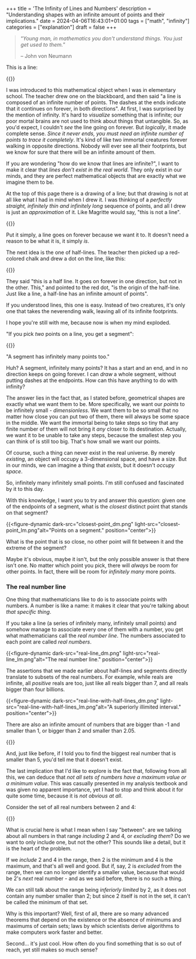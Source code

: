 +++
title = 'The Infinity of Lines and Numbers'
description = "Understanding shapes with an infinite amount of points and their implications."
date = 2024-04-06T16:43:01+01:00
tags = ["math", "infinity"]
categories = ["explanation"]
draft = false
+++

> “_Young man, in mathematics you don't understand things. You just get used to them._”
>
> – John von Neumann

This is a line:

{{<figure-dynamic dark-src="line_dm.png" light-src="line_lm.png" alt="A line." position="center">}}

I was introduced to this mathematical object when I was in elementary school. The teacher drew one on the blackboard, and then said "a line is composed of an infinite number of points. The dashes at the ends indicate that it continues on forever, in both directions".
At first, I was surprised by the mention of infinity. It's hard to _visualize_ something that is infinite; our poor mortal brains are not used to think about things that untangible. So, as you'd expect, I couldn't _see_ the line going on forever.
But _logically_, it made complete sense. _Since it never ends, you must need an infinite number of points to trace it completely_. It's kind of like two immortal creatures forever walking in opposite directions. Nobody will ever see all their footprints, but we know for sure that there will be an infinite amount of them.

If you are wondering "how do we know that lines are infinite?", I want to make it clear that _lines don't exist in the real world_. They only exist in our minds, and they are perfect mathematical objects that are exactly what we imagine them to be.

At the top of this page there is a drawing of a line; but that drawing is not at all like what I had in mind when I drew it. I was thinking of a _perfectly straight, infinitely thin and infinitely long_ sequence of points, and all I drew is just an _approximation_ of it. Like Magritte would say, "this is not a line".

{{<figure-dynamic dark-src="ceci_dm.png" light-src="ceci_lm.png" alt="Ceci n'est pas une ligne." position="center">}}

Put it simply, a line goes on forever because we want it to. It doesn't need a reason to be what it is, it simply _is_.

The next idea is the one of half-lines. The teacher then picked up a red-colored chalk and drew a dot on the line, like this:

{{<figure-dynamic dark-src="half-line_dm.png" light-src="half-line_lm.png" alt="A half-line." position="center">}}

They said "this is a half line. It goes on forever in one direction, but not in the other. This," and pointed to the red dot, "is the origin of the half-line. Just like a line, a half-line has an infinite amount of points".

If you understood lines, this one is easy. Instead of two creatures, it's only one that takes the neverending walk, leaving all of its infinite footprints.

I hope you're still with me, because now is when my mind exploded.

"If you pick _two_ points on a line, you get a segment":

{{<figure-dynamic dark-src="segment_dm.png" light-src="segment_lm.png" alt="A segment." position="center">}}

"A segment has infinitely many points too."

Huh? A segment, infinitely many points? It has a start and an end, and in no direction keeps on going forever. I can _draw_ a whole segment, without putting dashes at the endpoints. How can this have anything to do with infinity?

The answer lies in the fact that, as I stated before, geometrical shapes are exactly what we want them to be. More specifically, we want our _points_ to be infinitely small - _dimensionless_. We want them to be so small that no matter how close you can put two of them, there will always be some space in the middle. We want the immortal being to take steps so tiny that any finite number of them will not bring it _any_ closer to its destination. Actually, we want it to be unable to take any steps, because the smallest step you can think of is still too big. That's how small we want our points.

Of course, such a thing can never exist in the real universe. By merely _existing_, an object will occupy a 3-dimensional space, and have a size. But in our minds, we can imagine a thing that _exists_, but it doesn't _occupy space_.

So, infinitely many infinitely small points. I'm still confused and fascinated by it to this day.

With this knowledge, I want you to try and answer this question: given one of the endpoints of a segment, what is the _closest_ distinct point that stands on that segment?

{{<figure-dynamic dark-src="closest-point_dm.png" light-src="closest-point_lm.png"alt="Points on a segment." position="center">}}

What is the point that is so close, no other point will fit between it and the extreme of the segment?

Maybe it's obvious, maybe it isn't, but the only possible answer is that there isn't one. No matter which point you pick, there will _always_ be room for other points. In fact, there will be room for _infinitely many_ more points.

### The real number line

One thing that mathematicians like to do is to associate points with numbers. A number is like a name: it makes it clear that you're talking about _that specific thing_.

If you take a line (a series of infinitely many, infinitely small points) and somehow manage to associate every one of them with a number, you get what mathematicians call the _real number line_. The numbers associated to each point are called _real numbers_.

{{<figure-dynamic dark-src="real-line_dm.png" light-src="real-line_lm.png"alt="The real number line." position="center">}}

The assertions that we made earlier about half-lines and segments directly translate to subsets of the real numbers. For example, while reals are infinite, all _positive_ reals are too, just like all reals bigger than 7, and all reals bigger than four billions.

{{<figure-dynamic dark-src="real-line-with-half-lines_dm.png" light-src="real-line-with-half-lines_lm.png"alt="A superiorly illimited interval." position="center">}}

There are also an infinite amount of numbers that are bigger than -1 and smaller than 1, or bigger than 2 and smaller than 2.05.

{{<figure-dynamic dark-src="real-line-with-segments_dm.png" light-src="real-line-with-segments_lm.png" alt="A limited interval." position="center">}}

And, just like before, if I told you to find the biggest real number that is smaller than 5, you'd tell me that it doesn't exist.

The last implication that I'd like to explore is the fact that, following from all this, we can deduce that _not all sets of numbers have a maximum value or a minimum value_. This was casually presented in my analysis textbook and was given no apparent importance, yet I had to stop and think about it for quite some time, because it is _not obvious at all_.

Consider the set of all real numbers between 2 and 4:

{{<figure-dynamic dark-src="real-line-with-2-and-4_dm.png" light-src="real-line-with-2-and-4_lm.png" alt="2 and 4 on the real number line." position="center">}}

What is crucial here is what I mean when I say "between": are we talking about all numbers in that range _including_ 2 and 4, or _excluding them_? Do we want to only include one, but not the other? This sounds like a detail, but it is the heart of the problem.

If we _include_ 2 and 4 in the range, then 2 is the minimum and 4 is the maximum, and that's all well and good. But if, say, 2 is _excluded_ from the range, then we can no longer identify a smaller value, because that would be 2's _next_ real number - and as we said before, there is no such a thing.

We can still talk about the range being _inferiorly limited_ by 2, as it does not contain any number smaller than 2; but since 2 itself is not in the set, it can't be called the minimum of that set.

Why is this important? Well, first of all, there are so many advanced theorems that depend on the existence or the absence of minimums and maximums of certain sets; laws by which scientists derive algorithms to make computers work faster and better.

Second... it's just cool. How often do you find something that is so out of reach, yet still makes so much sense?
